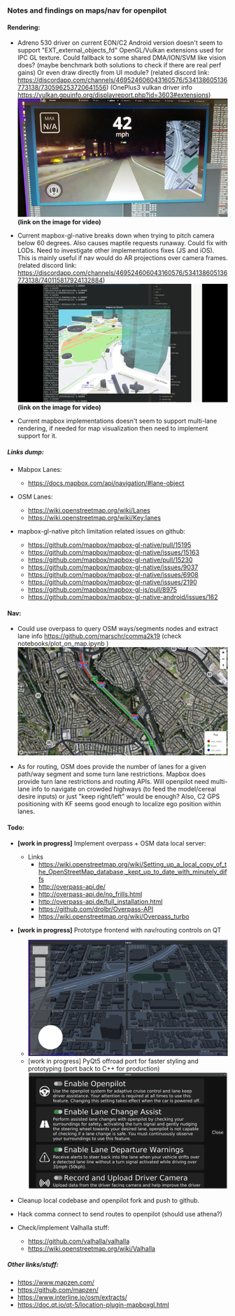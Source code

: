 
### Notes and findings on maps/nav for openpilot

#### Rendering:
- Adreno 530 driver on current EON/C2 Android version doesn't seem to support "EXT_external_objects_fd" OpenGL/Vulkan extensions used for IPC GL texture. Could fallback to some shared DMA/ION/SVM like vision does? (maybe benchmark both solutions to check if there are real perf gains) Or even draw directly from UI module? (related discord link: https://discordapp.com/channels/469524606043160576/534138605136773138/730596253720641556)
(OnePlus3 vulkan driver info https://vulkan.gpuinfo.org/displayreport.php?id=3603#extensions)
[![mapnav-ipc](mapnav-ipc.jpg)](https://imgur.com/gallery/8pfHO5X)
**(link on the image for video)**

- Current mapbox-gl-native breaks down when trying to pitch camera below 60 degrees. Also causes maptile requests runaway. Could fix with LODs. Need to investigate other implementations fixes (JS and iOS). This is mainly useful if nav would do AR projections over camera frames.  (related discord link: https://discordapp.com/channels/469524606043160576/534138605136773138/740115817924132884)
[![pitch-issue](pitch-issue.jpg)](https://imgur.com/7M3PaNS)
**(link on the image for video)**

- Current mapbox implementations doesn't seem to support multi-lane rendering, if needed for map visualization then need to implement support for it.

##### Links dump:
- Mabpox Lanes:
	- https://docs.mapbox.com/api/navigation/#lane-object
- OSM Lanes:
	- https://wiki.openstreetmap.org/wiki/Lanes
	- https://wiki.openstreetmap.org/wiki/Key:lanes

- mapbox-gl-native pitch limitation related issues on github:
    - https://github.com/mapbox/mapbox-gl-native/pull/15195
    - https://github.com/mapbox/mapbox-gl-native/issues/15163
    - https://github.com/mapbox/mapbox-gl-native/pull/15230
    - https://github.com/mapbox/mapbox-gl-native/issues/9037
    - https://github.com/mapbox/mapbox-gl-native/issues/6908
    - https://github.com/mapbox/mapbox-gl-native/issues/2190
    - https://github.com/mapbox/mapbox-gl-js/pull/8975
    - https://github.com/mapbox/mapbox-gl-native-android/issues/162


#### Nav:
- Could use overpass to query OSM ways/segments nodes and extract lane info
https://github.com/marschr/comma2k19 (check notebooks/plot_on_map.ipynb )
![Alt](mapbox_osm_overpass.png "openstreetmap nodes plotted onto mapboxgl plugin")

- As for routing, OSM does provide the number of lanes for a given path/way segment and some turn lane restrictions. Mapbox does provide turn lane restrictions and routing APIs. Will openpilot need multi-lane info to navigate on crowded highways (to feed the model/cereal desire inputs) or just "keep right/left" would be enough? Also, C2 GPS positioning with KF seems good enough to localize ego position within lanes.

#### Todo: 
- **[work in progress]** Implement overpass + OSM data local server:
    - Links
        - https://wiki.openstreetmap.org/wiki/Setting_up_a_local_copy_of_the_OpenStreetMap_database,_kept_up_to_date_with_minutely_diffs
        - http://overpass-api.de/
        - http://overpass-api.de/no_frills.html
        - http://overpass-api.de/full_installation.html
        - https://github.com/drolbr/Overpass-API
        - https://wiki.openstreetmap.org/wiki/Overpass_turbo
- **[work in progress]** Prototype frontend with nav/routing controls on QT
    - ![Alt](wip-frontend.png "wip-frontend")
    - [work in progress] PyQt5 offroad port for faster styling and prototyping (port back to C++ for production)
    ![Alt](pyqt-ui-protoyping.png "wip-pyqt-ui-prototyping")
    
- Cleanup local codebase and openpilot fork and push to github.
- Hack comma connect to send routes to openpilot (should use athena?)
- Check/implement Valhalla stuff:
    - https://github.com/valhalla/valhalla
    - https://wiki.openstreetmap.org/wiki/Valhalla


##### Other links/stuff:
- https://www.mapzen.com/
- https://github.com/mapzen/
- https://www.interline.io/osm/extracts/
- https://doc.qt.io/qt-5/location-plugin-mapboxgl.html